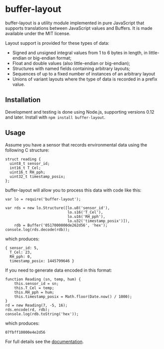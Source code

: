 # buffer-layout

buffer-layout is a utility module implemented in pure JavaScript that
supports translations between JavaScript values and Buffers.  It is made
available under the MIT license.

Layout support is provided for these types of data:

* Signed and unsigned integral values from 1 to 6 bytes in length, in
  little-endian or big-endian format;
* Float and double values (also little-endian or big-endian);
* Structures with named fields containing arbitrary layouts;
* Sequences of up to a fixed number of instances of an arbitrary layout
* Unions of variant layouts where the type of data is recorded in a
  prefix value.

## Installation

Development and testing is done using Node.js, supporting versions 0.12
and later.  Install with `npm install buffer-layout`.

## Usage

Assume you have a sensor that records environmental data using the
following C structure:

    struct reading {
      uint8_t sensor_id;
      int16_t T_Cel;
      uint16_t RH_pph;
      uint32_t timestamp_posix;
    };

buffer-layout will allow you to process this data with code like this:

    var lo = require('buffer-layout');
    
    var rds = new lo.Structure([lo.u8('sensor_id'),
                                lo.s16('T_Cel'),
                                lo.u16('RH_pph'),
                                lo.u32('timestamp_posix')]),
        rdb = Buffer('0517000000de262d56', 'hex');
    console.log(rds.decode(rdb));

which produces:

    { sensor_id: 5,
      T_Cel: 23,
      RH_pph: 0,
      timestamp_posix: 1445799646 }

If you need to generate data encoded in this format:

    function Reading (sn, temp, hum) {
        this.sensor_id = sn;
        this.T_Cel = temp;
        this.RH_pph = hum;
        this.timestamp_posix = Math.floor(Date.now() / 1000);
    }
    rd = new Reading(7, -5, 16);
    rds.encode(rd, rdb);
    console.log(rdb.toString('hex'));

which produces:

    07fbff10000e4e2d56

For full details see the [documentation](http://pabigot.github.io/buffer-layout/).
